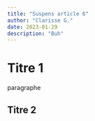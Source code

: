 ```yaml
---
title: "Suspens article 6"
author: "Clarisse G."
date: 2023-01-29
description: "Buh"
---
```


# Titre 1
paragraphe

## Titre 2